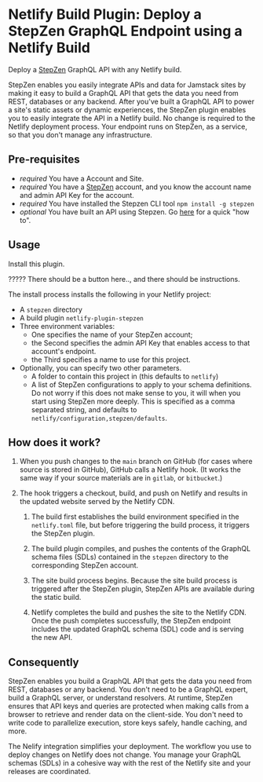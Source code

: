 # Netlify Build Plugin: Deploy a StepZen GraphQL Endpoint using a Netlify Build

Deploy a [StepZen](http://stepzen.com) GraphQL API with any Netlify build.

StepZen enables you easily integrate APIs and data for Jamstack sites by making
it easy to build a GraphQL API that gets the data you need from REST, databases
or any backend. After you've built a GraphQL API to power a site's static assets
or dynamic experiences, the StepZen plugin enables you to easily integrate the
API in a Netlify build. No change is required to the Netlify deployment process.
Your endpoint runs on StepZen, as a service, so that you don't manage any
infrastructure.

## Pre-requisites
- *required* You have a Account and Site.
- *required* You have a [StepZen](http://stepzen.com) account, and you know the account
             name and admin API Key for the account.
- *required* You have installed the Stepzen CLI tool `npm install -g stepzen` 
- *optional* You have built an API using Stepzen. Go [here](https://www.stepzen.com/developers) for a quick "how to".

## Usage

Install this plugin.

????? There should be a button here.., and there should be instructions.

The install process installs the following in your Netlify project:

- A `stepzen` directory
- A build plugin `netlify-plugin-stepzen`
- Three environment variables: 
  - One specifies the name of your StepZen account; 
  - the Second specifies the admin API Key that enables access to that account's
    endpoint.
  - the Third specifies a name to use for this project.
- Optionally, you can specify two other parameters.
  - A folder to contain this project in (this defaults to `netlify`)
  - A list of StepZen configurations to apply to your schema definitions. Do not worry
    if this does not make sense to you, it will when you start using StepZen more
    deeply. This is specified as a comma separated string, 
    and defaults to `netlify/configuration,stepzen/defaults`.

## How does it work?

1. When you push changes to the `main` branch on GitHub (for cases where source
   is stored in GitHub), GitHub calls a Netlify hook. (It works the same way if
   your source materials are in `gitlab`, or `bitbucket`.)

2. The hook triggers a checkout, build, and push on Netlify and results in the
   updated website served by the Netlify CDN.

   1. The build first establishes the build environment specified in the
      `netlify.toml` file, but before triggering the build process, it triggers
      the StepZen plugin.

   2. The build plugin compiles, and pushes the contents of the GraphQL schema
      files (SDLs) contained in the `stepzen` directory to the corresponding
      StepZen account.

   3. The site build process begins. Because the site build process is triggered
      after the StepZen plugin, StepZen APIs are available during the static
      build.

   4. Netlify completes the build and pushes the site to the Netlify CDN. Once
      the push completes successfully, the StepZen endpoint includes the updated
      GraphQL schema (SDL) code and is serving the new API.

## Consequently

StepZen enables you build a GraphQL API that gets the data you need from REST,
databases or any backend. You don't need to be a GraphQL expert, build a GraphQL
server, or understand resolvers. At runtime, StepZen ensures that API keys and
queries are protected when making calls from a browser to retrieve and render
data on the client-side. You don't need to write code to parallelize execution,
store keys safely, handle caching, and more.

The Nelify integration simplifies your deployment. The workflow you use to
deploy changes on Netlify does not change. You manage your GraphQL schemas
(SDLs) in a cohesive way with the rest of the Netlify site and your releases are
coordinated.
